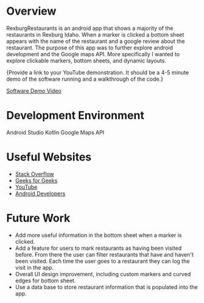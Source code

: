 # Overview

RexburgRestaurants is an android app that shows a majority of the restaurants in Rexburg Idaho. When a marker is clicked a bottom sheet appears with the name of the restaurant and 
a google review about the restaurant.
The purpose of this app was to further explore android development and the Google maps API. More specifically I wanted to explore clickable markers, bottom sheets, and dynamic layouts.

{Provide a link to your YouTube demonstration.  It should be a 4-5 minute demo of the software running and a walkthrough of the code.}

[Software Demo Video](https://youtu.be/fKM_sQ6AcQA)

# Development Environment

Android Studio
Kotlin
Google Maps API

# Useful Websites

* [Stack Overflow](https://stackoverflow.com)
* [Geeks for Geeks](https://www.geeksforgeeks.org)
* [YouTube](https://www.youtube.com)
* [Android Developers](https://developer.android.com)

# Future Work

* Add more useful information in the bottom sheet when a marker is clicked.
* Add a feature for users to mark restaurants as having been visited before. From there the user can filter restaurants that have and haven't been visited. Each time the user goes to a restaurant they can log the visit in the app. 
* Overall UI design improvement, including custom markers and curved edges for bottom sheet.
* Use a data base to store restaurant information that is populated into the app.